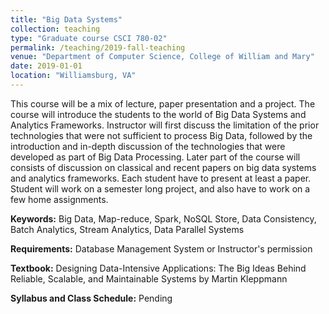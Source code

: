 ```yaml
---
title: "Big Data Systems"
collection: teaching
type: "Graduate course CSCI 780-02"
permalink: /teaching/2019-fall-teaching
venue: "Department of Computer Science, College of William and Mary"
date: 2019-01-01
location: "Williamsburg, VA"
---
```

This course will be a mix of lecture, paper presentation and a project.  The course will introduce the students to the world of Big Data Systems and Analytics Frameworks.  Instructor will first discuss the limitation of the prior technologies that were not sufficient to process Big Data, followed by the introduction and in-depth discussion of the technologies that were developed as part of Big Data Processing. Later part of the course will consists of discussion on classical and recent papers on big data systems and analytics frameworks. Each student have to present at least a paper. Student will work on a semester long project, and also have to work on a few home assignments.

**Keywords:** Big Data, Map-reduce, Spark, NoSQL Store, Data Consistency, Batch Analytics, Stream Analytics, Data Parallel Systems

**Requirements:** Database Management System or Instructor's permission

**Textbook:** Designing Data-Intensive Applications: The Big Ideas Behind Reliable, Scalable, and Maintainable Systems by Martin Kleppmann

**Syllabus and Class Schedule:** Pending
